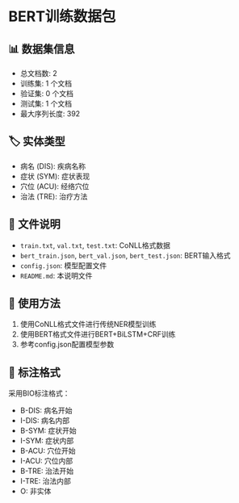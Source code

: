 # BERT训练数据包

## 📊 数据集信息
- 总文档数: 2
- 训练集: 1 个文档
- 验证集: 0 个文档  
- 测试集: 1 个文档
- 最大序列长度: 392

## 🏷️ 实体类型
- 病名 (DIS): 疾病名称
- 症状 (SYM): 症状表现
- 穴位 (ACU): 经络穴位
- 治法 (TRE): 治疗方法

## 📁 文件说明
- `train.txt`, `val.txt`, `test.txt`: CoNLL格式数据
- `bert_train.json`, `bert_val.json`, `bert_test.json`: BERT输入格式
- `config.json`: 模型配置文件
- `README.md`: 本说明文件

## 🚀 使用方法
1. 使用CoNLL格式文件进行传统NER模型训练
2. 使用BERT格式文件进行BERT+BiLSTM+CRF训练
3. 参考config.json配置模型参数

## 📝 标注格式
采用BIO标注格式：
- B-DIS: 病名开始
- I-DIS: 病名内部
- B-SYM: 症状开始
- I-SYM: 症状内部
- B-ACU: 穴位开始
- I-ACU: 穴位内部
- B-TRE: 治法开始
- I-TRE: 治法内部
- O: 非实体
